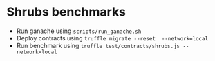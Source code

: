 # Shrubs benchmarks

* Run ganache using `scripts/run_ganache.sh`
* Deploy contracts using `truffle migrate --reset  --network=local`
* Run benchmark using `truffle test/contracts/shrubs.js --network=local`

